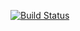


[![Build Status](https://travis-ci.org/foo/bar.svg?branch=master)](https://travis-ci.org/foo/bar)
